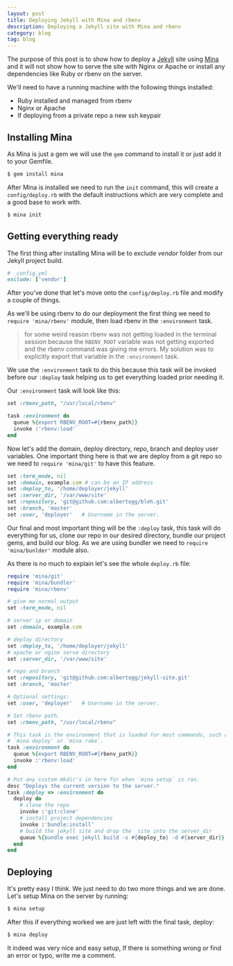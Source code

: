```yaml
---
layout: post
title: Deploying Jekyll with Mina and rbenv
description: Deploying a Jekyll site with Mina and rbenv
category: blog
tag: blog
---
```


The purpose of this post is to show how to deploy a [Jekyll][jekyll] site using
[Mina][mina] and it will not show how to serve the site with Nginx or Apache or
install any dependencies like Ruby or rbenv on the server.

We'll need to have a running machine with the following things installed:

- Ruby installed and managed from rbenv
- Nginx or Apache
- If deploying from a private repo a new ssh keypair

## Installing Mina

As Mina is just a gem we will use the `gem` command to install it or just add
it to your Gemfile.

```bash
$ gem install mina
```

After Mina is installed we need to run the `init` command, this will create a
`config/deploy.rb` with the default instructions which are very complete and a
good base to work with.

```bash
$ mina init
```

## Getting everything ready

The first thing after installing Mina will be to exclude _vendor_ folder from
our Jekyll project build.

```ruby
# _config.yml
exclude: ['vendor']
```

After you've done that let's move onto the `config/deploy.rb` file and modify
a couple of things.

As we'll be using rbenv to do our deployment the first thing we need to
`require 'mina/rbenv'` module, then load rbenv in the `:environment` task.

> for some weird reason rbenv was not getting loaded in the terminal session
> because the `RBENV_ROOT` variable was not getting exported and the rbenv
> command was giving me errors. My solution was to explicitly export that
> variable in the `:environment` task.

We use the `:environment` task to do this because this task will be invoked
before our `:deploy` task helping us to get everything loaded prior needing
it.

Our `:environment` task will look like this:

```ruby
set :rbenv_path, "/usr/local/rbenv"

task :environment do
  queue %{export RBENV_ROOT=#{rbenv_path}}
  invoke :'rbenv:load'
end
```

Now let's add the domain, deploy directory, repo, branch and deploy user
variables. One important thing here is that we are deploy from a git repo so we
need to `require 'mina/git'` to have this feature.

```ruby
set :term_mode, nil
set :domain, example.com # can be an IP address
set :deploy_to, '/home/deployer/jekyll'
set :server_dir, '/var/www/site'
set :repository, 'git@github.com:albertogg/bleh.git'
set :branch, 'master'
set :user, 'deployer'   # Username in the server.
```

Our final and most important thing will be the `:deploy` task, this task will
do everything for us, clone our repo in our desired directory, bundle our
project gems, and build our blog. As we are using bundler we need to
`require 'mina/bunlder'` module also.

As there is no much to explain let's see the whole `deploy.rb` file:

```ruby
require 'mina/git'
require 'mina/bundler'
require 'mina/rbenv'

# give me normal output
set :term_mode, nil

# server ip or domain
set :domain, example.com

# deploy directory
set :deploy_to, '/home/deployer/jekyll'
# apache or nginx serve directory
set :server_dir, '/var/www/site'

# repo and branch
set :repository, 'git@github.com:albertogg/jekyll-site.git'
set :branch, 'master'

# Optional settings:
set :user, 'deployer'   # Username in the server.

# Set rbenv path.
set :rbenv_path, "/usr/local/rbenv"

# This task is the environment that is loaded for most commands, such as
# `mina deploy` or `mina rake`.
task :environment do
  queue %{export RBENV_ROOT=#{rbenv_path}}
  invoke :'rbenv:load'
end

# Put any custom mkdir's in here for when `mina setup` is ran.
desc "Deploys the current version to the server."
task :deploy => :environment do
  deploy do
    # clone the repo
    invoke :'git:clone'
    # install project dependencies
    invoke :'bundle:install'
    # build the jekyll site and drop the _site into the server_dir
    queue %{bundle exec jekyll build -s #{deploy_to} -d #{server_dir}}
  end
end
```

## Deploying

It's pretty easy I think. We just need to do two more things and we are done.
Let's setup Mina on the server by running:

```bash
$ mina setup
```

After this if everything worked we are just left with the final task, deploy:

```bash
$ mina deploy
```

It indeed was very nice and easy setup, If there is something wrong or find an
error or typo, write me a comment.

[rubygems]: http://rubygems.org/
[jekyll]: http://jekyllrb.com/
[mina]: http://nadarei.co/mina/
